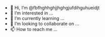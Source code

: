- 👋 Hi, I’m @fbfhghhghjjhghgjufdihguhueidjt
- 👀 I’m interested in ...
- 🌱 I’m currently learning ...
- 💞️ I’m looking to collaborate on ...
- 📫 How to reach me ...

<!---
fbfhghhghjjhghgjufdihguhueidjt/fbfhghhghjjhghgjufdihguhueidjt is a ✨ special ✨ repository because its `README.md` (this file) appears on your GitHub profile.
You can click the Preview link to take a look at your changes.
--->

